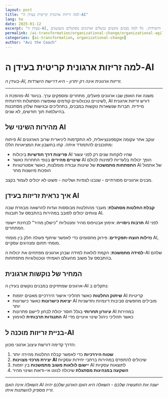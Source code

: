 ```yaml
---
layout: post
title: "למה זריזות ארגונית קריטית בעידן ה-AI"
lang: he
date: 2025-01-12
excerpt: "בעידן ה-AI, זריזות ארגונית אינה רק יתרון - היא דרישת הישרדות. גלו למה מבנים נוקשים נכשלים וארגונים מסתגלים משגשגים."
permalink: /ai-transformation/organizational-change/organizational-agility-ai-era-he/
categories: [ai-transformation, organizational-change]
author: "Avi the Coach"
---
```


# למה זריזות ארגונית קריטית בעידן ה-AI

*בעידן ה-AI, זריזות ארגונית אינה רק יתרון - היא דרישת הישרדות.*

---

מהפכת ה-AI משנה את האופן שבו ארגונים פועלים, מתחרים ומספקים ערך. בניגוד לשינויים טכנולוגיים קודמים שאפשרו הסתגלות הדרגתית, AI דורש זריזות ארגונית מיידית. חברות שנשארות נוקשות במבנים, בתהליכים ובגישות שלהן מסתכנות בהיעלמות תוך חודשים, לא שנים.

## מהירות השינוי של AI

פיתוח AI עוקב אחר עקומה אקספוננציאלית, לא התקדמות ליניארית שרוב הארגונים מתוכננים להתמודד איתה. קחו בחשבון את המציאויות הללו:

- **פריצות דרך חודשיות** ביכולות AI שהיו לוקחות שנים רק לפני עשור
- **שינויים מהירים** בנופי התחרות כאשר AI הופך יכולות בלעדיות לזמינות לכולם
- **התפתחות מתמשכת** של שיטות עבודה מומלצות, כאשר אסטרטגיות AI של אתמול הופכות מיושנות מחר

מבנים ארגוניים מסורתיים - שנבנו לצפיות ושליטה - פשוט לא יכולים לעמוד בקצב.

## איך נראית זריזות בעידן AI

**קבלת החלטות מסתגלת**: מעבר מהחלטות מבוססות ועדות להרשאה מבוזרת שבה צוותים יכולים לסובב במהירות בהתבסס על תובנות AI.

**תרבות ניסוייה**: אימוץ אבטיפוס מהיר ומנטליות "כישלון מהיר" לבחינת יישומי AI לפני המתחרים.

**נזילות חוצת-תפקידים**: פירוק מחסומים כדי לאפשר שיתוף פעולה חלק בין מומחי AI, מומחי תחום ומנהיגים עסקיים.

**למידה מתמשכת**: הקמת לולאות למידה שבהן ארגונים מפתחים את יכולות ה-AI שלהם בהתבסס על משוב מהעולם האמיתי וטכנולוגיות מתפתחות.

## המחיר של נוקשות ארגונית

ארגונים שמחזיקים במבנים נוקשים בעידן ה-AI נתקלים ב:

- **שיתוק החלטות** כאשר תהליכי אישור היררכיים מאטים יוזמות AI קריטיות
- **יציאת כישרונות** כאשר כישרונות AI מובילים מחפשים סביבות דינמיות וחדשניות יותר
- **עיוורון תחרותי** בגלל חוסר יכולת לבחון ליישם פתרונות AI במהירות
- **התנגדות תרבותית** לאימוץ AI כאשר תהליכי ניהול שינוי איטיים מדי

## בניית זריזות מוכנה ל-AI

הדרך קדימה דורשת עיצוב ארגוני מכוון:

1. **שטוח היררכיות** כדי לאפשר קבלת החלטות מהירה יותר
2. **יצירת מרכזי מצוינות AI** שיכולים להתפרס במהירות ברחבי יחידות עסקיות
3. **יישום לולאות משוב מתמשכות** בין יוזמות AI לתוצאות עסקיות
4. **השקעה במנהיגות מסתגלת** שיכולה לנווט אי-ודאות ושינוי מהיר

---

*השאלה אינה האם AI ישנה את התעשיה שלכם - השאלה היא האם הארגון שלכם יהיה זריז מספיק להשתנות איתו.*